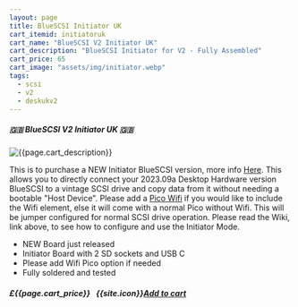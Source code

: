 ```yaml
---
layout: page
title: BlueSCSI Initiator UK
cart_itemid: initiatoruk
cart_name: "BlueSCSI V2 Initiator UK"
cart_description: "BlueSCSI Initiator for V2 - Fully Assembled"
cart_price: 65
cart_image: "assets/img/initiator.webp"
tags: 
  - scsi
  - v2
  - deskukv2
---
```


##### 🇬🇧 BlueSCSI V2 Initiator UK 🇬🇧

![{{page.cart_description}}]({{page.cart_image}})

This is to purchase a NEW Initiator BlueSCSI version, more info [Here](https://github.com/BlueSCSI/BlueSCSI-v2/wiki/Initiator-Mode). This allows you to directly connect your 2023.09a Desktop Hardware version BlueSCSI to a vintage SCSI drive and copy data from it without needing a bootable "Host Device". Please add a [Pico Wifi](/picowifi) if you would like to  include the Wifi element, else it will come with a normal Pico without Wifi. This will be jumper configured for normal SCSI drive operation. Please read the Wiki, link above, to see how to configure and use the Initiator Mode.

* NEW Board just released
* Initiator Board with 2 SD sockets and USB C
* Please add Wifi Pico option if needed
* Fully soldered and tested


##### £{{page.cart_price}} &nbsp; {{site.icon}}[Add to cart](/cart#{{page.cart_itemid}})